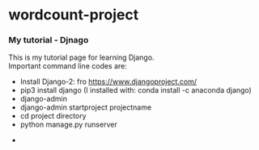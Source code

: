 # wordcount-project
### My tutorial - Djnago
This is my tutorial page for learning Django.<BR>
Important command line codes are:<ul><li>
Install Django-2: fro https://www.djangoproject.com/</li><li>
pip3 install django (I installed with: conda install -c anaconda django)</li><li>
django-admin</li><li>
django-admin startproject projectname</li><li>
cd project directory</li><li>
python manage.py runserver</li><li>
